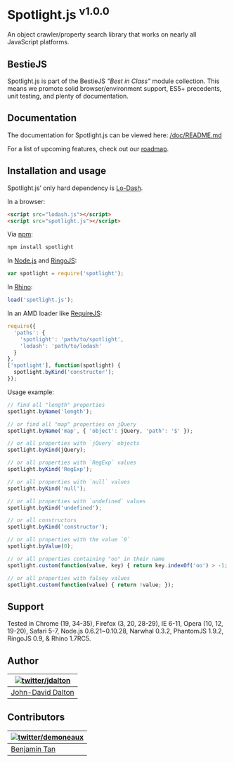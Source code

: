 # Spotlight.js <sup>v1.0.0</sup>

An object crawler/property search library that works on nearly all JavaScript platforms.

## BestieJS

Spotlight.js is part of the BestieJS *"Best in Class"* module collection. This means we promote solid browser/environment support, ES5+ precedents, unit testing, and plenty of documentation.

## Documentation

The documentation for Spotlight.js can be viewed here: [/doc/README.md](https://github.com/bestiejs/spotlight.js/blob/master/doc/README.md#readme)

For a list of upcoming features, check out our [roadmap](https://github.com/bestiejs/spotlight.js/wiki/Roadmap).

## Installation and usage

Spotlight.js’ only hard dependency is [Lo-Dash](http://lodash.com/).

In a browser:

```html
<script src="lodash.js"></script>
<script src="spotlight.js"></script>
```

Via [npm](http://npmjs.org/):

```bash
npm install spotlight
```

In [Node.js](http://nodejs.org/) and [RingoJS](http://ringojs.org/):

```js
var spotlight = require('spotlight');
```

In [Rhino](http://www.mozilla.org/rhino/):

```js
load('spotlight.js');
```

In an AMD loader like [RequireJS](http://requirejs.org/):

```js
require({
  'paths': {
    'spotlight': 'path/to/spotlight',
    'lodash': 'path/to/lodash'
  }
},
['spotlight'], function(spotlight) {
  spotlight.byKind('constructor');
});
```

Usage example:

```js
// find all "length" properties
spotlight.byName('length');

// or find all "map" properties on jQuery
spotlight.byName('map', { 'object': jQuery, 'path': '$' });

// or all properties with `jQuery` objects
spotlight.byKind(jQuery);

// or all properties with `RegExp` values
spotlight.byKind('RegExp');

// or all properties with `null` values
spotlight.byKind('null');

// or all properties with `undefined` values
spotlight.byKind('undefined');

// or all constructors
spotlight.byKind('constructor');

// or all properties with the value `0`
spotlight.byValue(0);

// or all properties containing "oo" in their name
spotlight.custom(function(value, key) { return key.indexOf('oo') > -1; });

// or all properties with falsey values
spotlight.custom(function(value) { return !value; });
```

## Support

Tested in Chrome (19, 34-35), Firefox (3, 20, 28-29), IE 6-11, Opera (10, 12, 19-20), Safari 5-7, Node.js 0.6.21~0.10.28, Narwhal 0.3.2, PhantomJS 1.9.2, RingoJS 0.9, & Rhino 1.7RC5.

## Author

| [![twitter/jdalton](http://gravatar.com/avatar/299a3d891ff1920b69c364d061007043?s=70)](http://twitter.com/jdalton "Follow @jdalton on Twitter") |
|---|
| [John-David Dalton](http://allyoucanleet.com/) |

## Contributors

| [![twitter/demoneaux](http://gravatar.com/avatar/029b19dba521584d83398ada3ecf6131?s=70)](https://twitter.com/demoneaux "Follow @demoneaux on Twitter") |
|---|
| [Benjamin Tan](http://d10.github.io/) |
